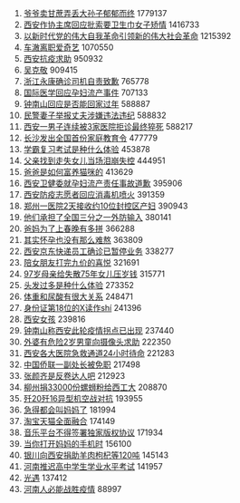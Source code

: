1. [爷爷卖甘蔗弄丢大孙子郁郁而终](https://s.weibo.com//weibo?q=%23%E7%88%B7%E7%88%B7%E5%8D%96%E7%94%98%E8%94%97%E5%BC%84%E4%B8%A2%E5%A4%A7%E5%AD%99%E5%AD%90%E9%83%81%E9%83%81%E8%80%8C%E7%BB%88%23&Refer=top) 1779137
2. [西安作协主席回应批索要卫生巾女子矫情](https://s.weibo.com//weibo?q=%23%E8%A5%BF%E5%AE%89%E4%BD%9C%E5%8D%8F%E4%B8%BB%E5%B8%AD%E5%9B%9E%E5%BA%94%E6%89%B9%E7%B4%A2%E8%A6%81%E5%8D%AB%E7%94%9F%E5%B7%BE%E5%A5%B3%E5%AD%90%E7%9F%AB%E6%83%85%23&Refer=top) 1416733
3. [以新时代党的伟大自我革命引领新的伟大社会革命](https://s.weibo.com//weibo?q=%23%E4%BB%A5%E6%96%B0%E6%97%B6%E4%BB%A3%E5%85%9A%E7%9A%84%E4%BC%9F%E5%A4%A7%E8%87%AA%E6%88%91%E9%9D%A9%E5%91%BD%E5%BC%95%E9%A2%86%E6%96%B0%E7%9A%84%E4%BC%9F%E5%A4%A7%E7%A4%BE%E4%BC%9A%E9%9D%A9%E5%91%BD%23&Refer=top) 1215392
4. [车澈离职爱奇艺](https://s.weibo.com//weibo?q=%23%E8%BD%A6%E6%BE%88%E7%A6%BB%E8%81%8C%E7%88%B1%E5%A5%87%E8%89%BA%23&Refer=top) 1070550
5. [西安抗疫求助](https://s.weibo.com//weibo?q=%23%E8%A5%BF%E5%AE%89%E6%8A%97%E7%96%AB%E6%B1%82%E5%8A%A9%23&Refer=top) 950932
6. [吴克敬](https://s.weibo.com//weibo?q=%E5%90%B4%E5%85%8B%E6%95%AC&Refer=top) 909415
7. [浙江永康确诊司机自责致歉](https://s.weibo.com//weibo?q=%23%E6%B5%99%E6%B1%9F%E6%B0%B8%E5%BA%B7%E7%A1%AE%E8%AF%8A%E5%8F%B8%E6%9C%BA%E8%87%AA%E8%B4%A3%E8%87%B4%E6%AD%89%23&Refer=top) 765778
8. [国际医学回应孕妇流产事件](https://s.weibo.com//weibo?q=%23%E5%9B%BD%E9%99%85%E5%8C%BB%E5%AD%A6%E5%9B%9E%E5%BA%94%E5%AD%95%E5%A6%87%E6%B5%81%E4%BA%A7%E4%BA%8B%E4%BB%B6%23&Refer=top) 707133
9. [钟南山回应是否能回家过年](https://s.weibo.com//weibo?q=%23%E9%92%9F%E5%8D%97%E5%B1%B1%E5%9B%9E%E5%BA%94%E6%98%AF%E5%90%A6%E8%83%BD%E5%9B%9E%E5%AE%B6%E8%BF%87%E5%B9%B4%23&Refer=top) 588887
10. [民警妻子举报丈夫涉嫌违法违纪](https://s.weibo.com//weibo?q=%23%E6%B0%91%E8%AD%A6%E5%A6%BB%E5%AD%90%E4%B8%BE%E6%8A%A5%E4%B8%88%E5%A4%AB%E6%B6%89%E5%AB%8C%E8%BF%9D%E6%B3%95%E8%BF%9D%E7%BA%AA%23&Refer=top) 588832
11. [西安一男子连续被3家医院拒诊最终猝死](https://s.weibo.com//weibo?q=%23%E8%A5%BF%E5%AE%89%E4%B8%80%E7%94%B7%E5%AD%90%E8%BF%9E%E7%BB%AD%E8%A2%AB3%E5%AE%B6%E5%8C%BB%E9%99%A2%E6%8B%92%E8%AF%8A%E6%9C%80%E7%BB%88%E7%8C%9D%E6%AD%BB%23&Refer=top) 588217
12. [长沙发出全国首份家庭教育令](https://s.weibo.com//weibo?q=%E9%95%BF%E6%B2%99%E5%8F%91%E5%87%BA%E5%85%A8%E5%9B%BD%E9%A6%96%E4%BB%BD%E5%AE%B6%E5%BA%AD%E6%95%99%E8%82%B2%E4%BB%A4&Refer=top) 477779
13. [学霸复习考试是种什么体验](https://s.weibo.com//weibo?q=%23%E5%AD%A6%E9%9C%B8%E5%A4%8D%E4%B9%A0%E8%80%83%E8%AF%95%E6%98%AF%E7%A7%8D%E4%BB%80%E4%B9%88%E4%BD%93%E9%AA%8C%23&Refer=top) 453878
14. [父亲找到走失女儿当场泪崩失控](https://s.weibo.com//weibo?q=%23%E7%88%B6%E4%BA%B2%E6%89%BE%E5%88%B0%E8%B5%B0%E5%A4%B1%E5%A5%B3%E5%84%BF%E5%BD%93%E5%9C%BA%E6%B3%AA%E5%B4%A9%E5%A4%B1%E6%8E%A7%23&Refer=top) 444951
15. [爸爸是如何富养猫咪的](https://s.weibo.com//weibo?q=%23%E7%88%B8%E7%88%B8%E6%98%AF%E5%A6%82%E4%BD%95%E5%AF%8C%E5%85%BB%E7%8C%AB%E5%92%AA%E7%9A%84%23&Refer=top) 413629
16. [西安卫健委就孕妇流产责任事故道歉](https://s.weibo.com//weibo?q=%23%E8%A5%BF%E5%AE%89%E5%8D%AB%E5%81%A5%E5%A7%94%E5%B0%B1%E5%AD%95%E5%A6%87%E6%B5%81%E4%BA%A7%E8%B4%A3%E4%BB%BB%E4%BA%8B%E6%95%85%E9%81%93%E6%AD%89%23&Refer=top) 395906
17. [西安防疫志愿者回应消毒机喷火](https://s.weibo.com//weibo?q=%23%E8%A5%BF%E5%AE%89%E9%98%B2%E7%96%AB%E5%BF%97%E6%84%BF%E8%80%85%E5%9B%9E%E5%BA%94%E6%B6%88%E6%AF%92%E6%9C%BA%E5%96%B7%E7%81%AB%23&Refer=top) 391359
18. [郑州一医院2天接收约10位封控区产妇](https://s.weibo.com//weibo?q=%23%E9%83%91%E5%B7%9E%E4%B8%80%E5%8C%BB%E9%99%A22%E5%A4%A9%E6%8E%A5%E6%94%B6%E7%BA%A610%E4%BD%8D%E5%B0%81%E6%8E%A7%E5%8C%BA%E4%BA%A7%E5%A6%87%23&Refer=top) 390943
19. [他们承担了全国三分之一外防输入](https://s.weibo.com//weibo?q=%23%E4%BB%96%E4%BB%AC%E6%89%BF%E6%8B%85%E4%BA%86%E5%85%A8%E5%9B%BD%E4%B8%89%E5%88%86%E4%B9%8B%E4%B8%80%E5%A4%96%E9%98%B2%E8%BE%93%E5%85%A5%23&Refer=top) 380141
20. [爸妈为了上春晚有多拼](https://s.weibo.com//weibo?q=%23%E7%88%B8%E5%A6%88%E4%B8%BA%E4%BA%86%E4%B8%8A%E6%98%A5%E6%99%9A%E6%9C%89%E5%A4%9A%E6%8B%BC%23&Refer=top) 366288
21. [其实怀孕也没有那么难熬](https://s.weibo.com//weibo?q=%23%E5%85%B6%E5%AE%9E%E6%80%80%E5%AD%95%E4%B9%9F%E6%B2%A1%E6%9C%89%E9%82%A3%E4%B9%88%E9%9A%BE%E7%86%AC%23&Refer=top) 363809
22. [西安京东快递员工确诊已暂停业务](https://s.weibo.com//weibo?q=%23%E8%A5%BF%E5%AE%89%E4%BA%AC%E4%B8%9C%E5%BF%AB%E9%80%92%E5%91%98%E5%B7%A5%E7%A1%AE%E8%AF%8A%E5%B7%B2%E6%9A%82%E5%81%9C%E4%B8%9A%E5%8A%A1%23&Refer=top) 338277
23. [陪女朋友打完九价的喜悦](https://s.weibo.com//weibo?q=%23%E9%99%AA%E5%A5%B3%E6%9C%8B%E5%8F%8B%E6%89%93%E5%AE%8C%E4%B9%9D%E4%BB%B7%E7%9A%84%E5%96%9C%E6%82%A6%23&Refer=top) 321691
24. [97岁母亲给失散75年女儿压岁钱](https://s.weibo.com//weibo?q=%2397%E5%B2%81%E6%AF%8D%E4%BA%B2%E7%BB%99%E5%A4%B1%E6%95%A375%E5%B9%B4%E5%A5%B3%E5%84%BF%E5%8E%8B%E5%B2%81%E9%92%B1%23&Refer=top) 315771
25. [头发过多是种什么体验](https://s.weibo.com//weibo?q=%23%E5%A4%B4%E5%8F%91%E8%BF%87%E5%A4%9A%E6%98%AF%E7%A7%8D%E4%BB%80%E4%B9%88%E4%BD%93%E9%AA%8C%23&Refer=top) 273352
26. [体重和尿酸有很大关系](https://s.weibo.com//weibo?q=%23%E4%BD%93%E9%87%8D%E5%92%8C%E5%B0%BF%E9%85%B8%E6%9C%89%E5%BE%88%E5%A4%A7%E5%85%B3%E7%B3%BB%23&Refer=top) 248471
27. [身份证第18位的Ⅹ读作shí](https://s.weibo.com//weibo?q=%23%E8%BA%AB%E4%BB%BD%E8%AF%81%E7%AC%AC18%E4%BD%8D%E7%9A%84%E2%85%A9%E8%AF%BB%E4%BD%9Csh%C3%AD%23&Refer=top) 241396
28. [西安女孩](https://s.weibo.com//weibo?q=%E8%A5%BF%E5%AE%89%E5%A5%B3%E5%AD%A9&Refer=top) 239816
29. [钟南山称西安此轮疫情拐点已出现](https://s.weibo.com//weibo?q=%23%E9%92%9F%E5%8D%97%E5%B1%B1%E7%A7%B0%E8%A5%BF%E5%AE%89%E6%AD%A4%E8%BD%AE%E7%96%AB%E6%83%85%E6%8B%90%E7%82%B9%E5%B7%B2%E5%87%BA%E7%8E%B0%23&Refer=top) 237440
30. [外婆有危险2岁男童向摄像头求助](https://s.weibo.com//weibo?q=%23%E5%A4%96%E5%A9%86%E6%9C%89%E5%8D%B1%E9%99%A92%E5%B2%81%E7%94%B7%E7%AB%A5%E5%90%91%E6%91%84%E5%83%8F%E5%A4%B4%E6%B1%82%E5%8A%A9%23&Refer=top) 222350
31. [西安各大医院急救通道24小时待命](https://s.weibo.com//weibo?q=%23%E8%A5%BF%E5%AE%89%E5%90%84%E5%A4%A7%E5%8C%BB%E9%99%A2%E6%80%A5%E6%95%91%E9%80%9A%E9%81%9324%E5%B0%8F%E6%97%B6%E5%BE%85%E5%91%BD%23&Refer=top) 221283
32. [中国侨联一副处长被免职](https://s.weibo.com//weibo?q=%23%E4%B8%AD%E5%9B%BD%E4%BE%A8%E8%81%94%E4%B8%80%E5%89%AF%E5%A4%84%E9%95%BF%E8%A2%AB%E5%85%8D%E8%81%8C%23&Refer=top) 217498
33. [张颜齐是反卷达人吧](https://s.weibo.com//weibo?q=%23%E5%BC%A0%E9%A2%9C%E9%BD%90%E6%98%AF%E5%8F%8D%E5%8D%B7%E8%BE%BE%E4%BA%BA%E5%90%A7%23&Refer=top) 212923
34. [柳州捐33000份螺蛳粉给西工大](https://s.weibo.com//weibo?q=%23%E6%9F%B3%E5%B7%9E%E6%8D%9033000%E4%BB%BD%E8%9E%BA%E8%9B%B3%E7%B2%89%E7%BB%99%E8%A5%BF%E5%B7%A5%E5%A4%A7%23&Refer=top) 208870
35. [歼20歼16异型机空战对抗](https://s.weibo.com//weibo?q=%23%E6%AD%BC20%E6%AD%BC16%E5%BC%82%E5%9E%8B%E6%9C%BA%E7%A9%BA%E6%88%98%E5%AF%B9%E6%8A%97%23&Refer=top) 193955
36. [急得都会叫妈妈了](https://s.weibo.com//weibo?q=%23%E6%80%A5%E5%BE%97%E9%83%BD%E4%BC%9A%E5%8F%AB%E5%A6%88%E5%A6%88%E4%BA%86%23&Refer=top) 181994
37. [淘宝天猫全面融合](https://s.weibo.com//weibo?q=%23%E6%B7%98%E5%AE%9D%E5%A4%A9%E7%8C%AB%E5%85%A8%E9%9D%A2%E8%9E%8D%E5%90%88%23&Refer=top) 174149
38. [音乐平台不得签署独家版权协议](https://s.weibo.com//weibo?q=%23%E9%9F%B3%E4%B9%90%E5%B9%B3%E5%8F%B0%E4%B8%8D%E5%BE%97%E7%AD%BE%E7%BD%B2%E7%8B%AC%E5%AE%B6%E7%89%88%E6%9D%83%E5%8D%8F%E8%AE%AE%23&Refer=top) 171934
39. [当你打开妈妈的手机时](https://s.weibo.com//weibo?q=%23%E5%BD%93%E4%BD%A0%E6%89%93%E5%BC%80%E5%A6%88%E5%A6%88%E7%9A%84%E6%89%8B%E6%9C%BA%E6%97%B6%23&Refer=top) 156100
40. [银川向西安捐助羊肉枸杞等120吨](https://s.weibo.com//weibo?q=%23%E9%93%B6%E5%B7%9D%E5%90%91%E8%A5%BF%E5%AE%89%E6%8D%90%E5%8A%A9%E7%BE%8A%E8%82%89%E6%9E%B8%E6%9D%9E%E7%AD%89120%E5%90%A8%23&Refer=top) 145143
41. [河南推迟高中学生学业水平考试](https://s.weibo.com//weibo?q=%23%E6%B2%B3%E5%8D%97%E6%8E%A8%E8%BF%9F%E9%AB%98%E4%B8%AD%E5%AD%A6%E7%94%9F%E5%AD%A6%E4%B8%9A%E6%B0%B4%E5%B9%B3%E8%80%83%E8%AF%95%23&Refer=top) 141957
42. [光遇](https://s.weibo.com//weibo?q=%E5%85%89%E9%81%87&Refer=top) 137412
43. [河南人必能战胜疫情](https://s.weibo.com//weibo?q=%23%E6%B2%B3%E5%8D%97%E4%BA%BA%E5%BF%85%E8%83%BD%E6%88%98%E8%83%9C%E7%96%AB%E6%83%85%23&Refer=top) 88997
